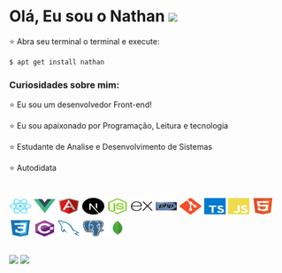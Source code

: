 # Olá, Eu sou o Nathan <img src="https://media2.giphy.com/media/bcKmIWkUMCjVm/giphy.gif?cid=ecf05e47aum94mscvqsztewng1sxl3gzugdcp4ffigp22nle&rid=giphy.gif&ct=g" width="60px">

:star: Abra seu terminal o terminal e execute:

```bash
$ apt get install nathan
```

### Curiosidades sobre mim:

:star: Eu sou um desenvolvedor Front-end!

:star: Eu sou apaixonado por Programação, Leitura e tecnologia

:star: Estudante de Analise e Desenvolvimento de Sistemas

:star: Autodidata

#####

<div style="display: inline_block"><br>
  <img align="center" style="margin-bottom: 10px" alt="Nathan-React" height="30" width="40" src="https://raw.githubusercontent.com/devicons/devicon/master/icons/react/react-original.svg">
  <img align="center" style="margin-bottom: 10px" alt="Nathan-Vue" height="30" width="40" src="https://raw.githubusercontent.com/devicons/devicon/master/icons/vuejs/vuejs-original.svg">
  <img align="center" style="margin-bottom: 10px" alt="Nathan-Ang" height="30" width="40" src="https://raw.githubusercontent.com/devicons/devicon/master/icons/angularjs/angularjs-original.svg">
  <img align="center" style="margin-bottom: 10px" alt="Nathan-nextjs" height="30" width="40" src="https://raw.githubusercontent.com/devicons/devicon/master/icons/nextjs/nextjs-original.svg">
  <img align="center" style="margin-bottom: 10px" alt="Nathan-node" height="30" width="40" src="https://raw.githubusercontent.com/devicons/devicon/master/icons/nodejs/nodejs-original.svg">
  <img align="center" style="margin-bottom: 10px" alt="Nathan-express" height="30" width="40" src="https://raw.githubusercontent.com/devicons/devicon/master/icons/express/express-original.svg">
  <img align="center" style="margin-bottom: 10px" alt="Nathan-php" height="30" width="40" src="https://raw.githubusercontent.com/devicons/devicon/master/icons/php/php-original.svg">
  <img align="center" style="margin-bottom: 10px" alt="Nathan-git" height="30" width="40" src="https://raw.githubusercontent.com/devicons/devicon/master/icons/git/git-original.svg">
  <img align="center" style="margin-bottom: 10px" alt="Nathan-Ts" height="30" width="40" src="https://raw.githubusercontent.com/devicons/devicon/master/icons/typescript/typescript-plain.svg">
  <img align="center" style="margin-bottom: 10px" alt="Nathan-Js" height="30" width="40" src="https://raw.githubusercontent.com/devicons/devicon/master/icons/javascript/javascript-plain.svg">
  <img align="center" style="margin-bottom: 10px" alt="Nathan-HTML" height="30" width="40" src="https://raw.githubusercontent.com/devicons/devicon/master/icons/html5/html5-original.svg">
  <img align="center" style="margin-bottom: 10px" alt="Nathan-CSS" height="30" width="40" src="https://raw.githubusercontent.com/devicons/devicon/master/icons/css3/css3-original.svg">
  <img align="center" style="margin-bottom: 10px" alt="Nathan-Csharp" height="30" width="40" src="https://raw.githubusercontent.com/devicons/devicon/master/icons/csharp/csharp-original.svg">
  <img align="center" style="margin-bottom: 10px" alt="Nathan-MySQL" height="30" width="40" src="https://raw.githubusercontent.com/devicons/devicon/master/icons/mysql/mysql-original.svg">
  <img align="center" style="margin-bottom: 10px" alt="Nathan-PGSQL" height="30" width="40" src="https://raw.githubusercontent.com/devicons/devicon/master/icons/postgresql/postgresql-original.svg">
  <img align="center" style="margin-bottom: 10px" alt="Nathan-mongo" height="30" width="40" src="https://raw.githubusercontent.com/devicons/devicon/master/icons/mongodb/mongodb-original.svg">
</div>

###

<div>
  <a href="https://www.linkedin.com/in/nathan-caetano-303a921a6/" target="_blank">
    <img src="https://img.shields.io/badge/-LinkedIn-%230077B5?style=for-the-badge&logo=linkedin&logoColor=white" target="_blank"></a>
  <a href = "mailto: nathancaetano599@gmail.com"><img src="https://img.shields.io/badge/-Gmail-%23EA4335?style=for-the-badge&logo=gmail&logoColor=white" target="_blank"></a>
  
</div>
